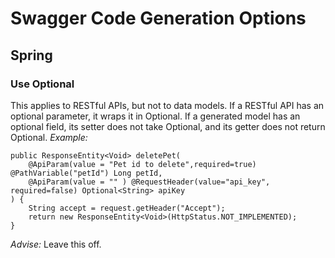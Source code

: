 # Swagger Code Generation Options
## Spring
### Use Optional
This applies to RESTful APIs, but not to data models. If a RESTful API has an optional parameter, it wraps it in Optional. If a generated model has an optional field, its setter does not take Optional, and its getter does not return Optional.
*Example:*

    public ResponseEntity<Void> deletePet(
        @ApiParam(value = "Pet id to delete",required=true) @PathVariable("petId") Long petId,
        @ApiParam(value = "" ) @RequestHeader(value="api_key", required=false) Optional<String> apiKey
    ) {
        String accept = request.getHeader("Accept");
        return new ResponseEntity<Void>(HttpStatus.NOT_IMPLEMENTED);
    }

*Advise:* Leave this off.
